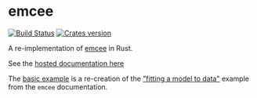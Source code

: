 # emcee

[![Build Status](https://travis-ci.org/mindriot101/rust-emcee.svg?branch=master)](https://travis-ci.org/mindriot101/rust-emcee)
[![Crates version](https://img.shields.io/crates/v/emcee.svg)](https://crates.io/crates/emcee)

A re-implementation of [emcee][1] in Rust.

See the [hosted documentation here][2]

The [basic example][3] is a re-creation of the ["fitting a model to
data"][4] example from the `emcee` documentation.

[1]: http://dan.iel.fm/emcee/current/
[2]: https://docs.rs/emcee
[3]: https://github.com/mindriot101/rust-emcee/blob/master/examples/basic.rs
[4]: http://dan.iel.fm/emcee/current/user/line/
